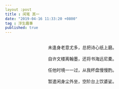 ```yaml
---
layout :post
title : 闲笔 其一
date: "2019-04-16 11:33:20 +0800"
tag : 浮生趣事
published: true
---
```


<br>
<div style="text-align:center;">
未逢身老意尤多，总把诗心纸上磨。
 <br>
<br>
自许文楼离翰墨，还将书海远尼橐。
  <br>
<br>
任他时境一一过，从我杯盘慢慢酌。
  <br>
<br>
暂遣闲身尘外坐，空阶台上饮婆娑。
  </div>
